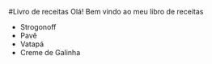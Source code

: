 
#Livro de receitas
Olá! Bem vindo ao meu libro de receitas

 - Strogonoff
 - Pavê
 - Vatapá
 - Creme de Galinha

